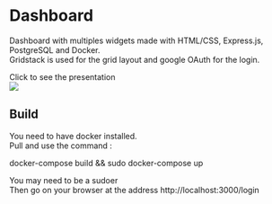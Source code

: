 # Dashboard

Dashboard with multiples widgets made with HTML/CSS, Express.js, PostgreSQL and Docker.  
Gridstack is used for the grid layout and google OAuth for the login.

Click to see the presentation  
[![](http://img.youtube.com/vi/vStVFCeG8ks/0.jpg)](http://www.youtube.com/watch?v=vStVFCeG8ks "Dashboard")

## Build  

You need to have docker installed.  
Pull and use the command :  

docker-compose build && sudo docker-compose up  

You may need to be a sudoer  
Then go on your browser at the address http://localhost:3000/login  
